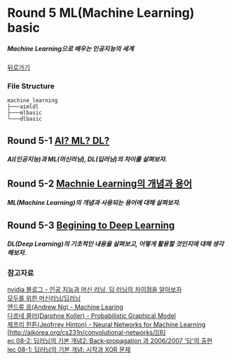 # Round 5 ML(Machine Learning) basic

##### Machine Learning으로 배우는 인공지능의 세계

[뒤로가기](/README.md)

### File Structure

```
machine_learning
├───aimldl
├───mlbasic
└───dlbasic
```
  
## Round 5-1 [AI? ML? DL?](/machine_learning/aimldl/README.md)

##### AI(인공지능)과 ML(머신러닝), DL(딥러닝)의 차이를 살펴보자.  

## Round 5-2 [Machnie Learning의 개념과 용어](/machine_learning/mlbasic/README.md)

##### ML(Machine Learning)의 개념과 사용되는 용어에 대해 살펴보자.  

## Round 5-3 [Begining to Deep Learning](/machine_learning/dlbasic/README.md)

##### DL(Deep Learning)의 기초적인 내용을 살펴보고, 어떻게 활용할 것인지에 대해 생각해보자.  

### 참고자료

[nvidia 블로그 - 인공 지능과 머신 러닝, 딥 러닝의 차이점을 알아보자][1]  
[모두를 위한 머신러닝/딥러닝][2]  
[앤드류 응(Andrew Ng) - Machine Learing][3]  
[다프네 콜러(Darphne Koller) - Probabilistic Graphical Model][4]  
[제프리 힌튼(Jeofrrey Hinton) - Neural Networks for Machine Learning][5]  
[http://aikorea.org/cs231n/convolutional-networks/][6]  
[ec 08-2: 딥러닝의 기본 개념2: Back-propagation 과 2006/2007 '딥'의 출현][7]  
[lec 08-1: 딥러닝의 기본 개념: 시작과 XOR 문제][8]  

[1]: http://blogs.nvidia.co.kr/2016/08/03/difference_ai_learning_machinelearning/  
[2]: https://hunkim.github.io/ml/  
[3]: https://www.coursera.org/learn/machine-learning  
[4]: https://www.coursera.org/learn/probabilistic-graphical-models  
[5]: https://www.coursera.org/learn/neural-networks  
[6]: http://aikorea.org/cs231n/convolutional-networks/  
[7]: https://www.youtube.com/watch?v=AByVbUX1PUI  
[8]: https://www.youtube.com/watch?v=n7DNueHGkqE&feature=youtu.be  
